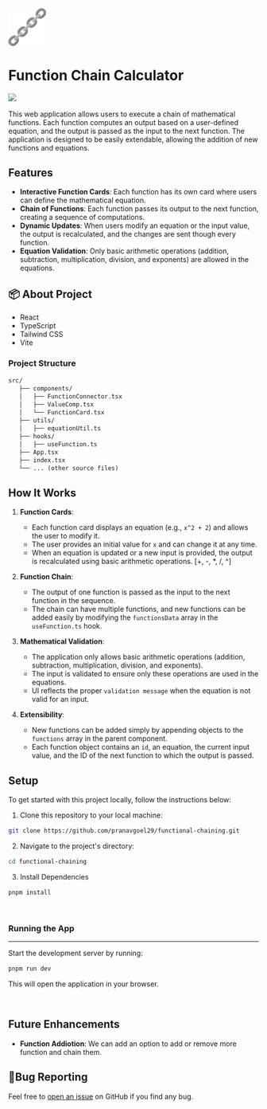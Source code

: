 <img src="https://raw.githubusercontent.com/pranavgoel29/functional-chaining/main/public/chain.png" alt="logo" width="15%" />

# Function Chain Calculator

<img src="https://github.com/user-attachments/assets/180cd63f-0c3d-4d75-9cb7-c279556ee944">

This web application allows users to execute a chain of mathematical functions. Each function computes an output based on a user-defined equation, and the output is passed as the input to the next function. The application is designed to be easily extendable, allowing the addition of new functions and equations.

## Features

- **Interactive Function Cards**: Each function has its own card where users can define the mathematical equation.
- **Chain of Functions**: Each function passes its output to the next function, creating a sequence of computations.
- **Dynamic Updates**: When users modify an equation or the input value, the output is recalculated, and the changes are sent though every function.
- **Equation Validation**: Only basic arithmetic operations (addition, subtraction, multiplication, division, and exponents) are allowed in the equations.

## 📦 About Project

- React
- TypeScript
- Tailwind CSS
- Vite

### Project Structure

```
src/
   ├── components/
   │   ├── FunctionConnector.tsx
   │   ├── ValueComp.tsx
   │   └── FunctionCard.tsx
   ├── utils/
   │   ├── equationUtil.ts
   ├── hooks/
   │   ├── useFunction.ts
   ├── App.tsx
   ├── index.tsx
   └── ... (other source files)
```

## How It Works

1. **Function Cards**:

   - Each function card displays an equation (e.g., `x^2 + 2`) and allows the user to modify it.
   - The user provides an initial value for `x` and can change it at any time.
   - When an equation is updated or a new input is provided, the output is recalculated using basic arithmetic operations. [+, -, *, /, ^]

2. **Function Chain**:

   - The output of one function is passed as the input to the next function in the sequence.
   - The chain can have multiple functions, and new functions can be added easily by modifying the `functionsData` array in the `useFunction.ts` hook.

3. **Mathematical Validation**:

   - The application only allows basic arithmetic operations (addition, subtraction, multiplication, division, and exponents).
   - The input is validated to ensure only these operations are used in the equations.
   - UI reflects the proper `validation message` when the equation is not valid for an input.

4. **Extensibility**:
   - New functions can be added simply by appending objects to the `functions` array in the parent component.
   - Each function object contains an `id`, an equation, the current input value, and the ID of the next function to which the output is passed.

## Setup

To get started with this project locally, follow the instructions below:

1. Clone this repository to your local machine:

```bash
git clone https://github.com/pranavgoel29/functional-chaining.git
```

2. Navigate to the project's directory:

```bash
cd functional-chaining
```

3.  Install Dependencies

```bash
pnpm install
```

<br>

### Running the App

---

Start the development server by running:

```bash
pnpm run dev
```

This will open the application in your browser.


<br>

## Future Enhancements

- **Function Addiotion**: We can add an option to add or remove more function and chain them.

## 🐛Bug Reporting

Feel free to [open an issue](https://github.com/pranavgoel29/functional-chaining) on GitHub if you find any bug.
